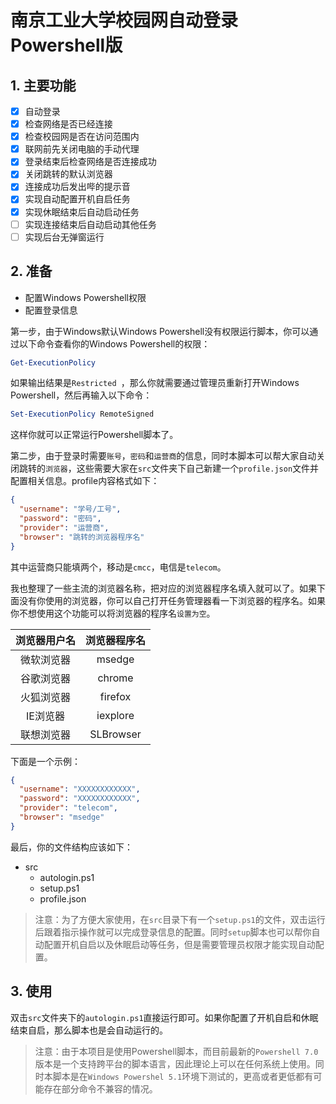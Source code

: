 # 南京工业大学校园网自动登录Powershell版

## 1. 主要功能

- [x] 自动登录
- [x] 检查网络是否已经连接
- [x] 检查校园网是否在访问范围内
- [x] 联网前先关闭电脑的手动代理
- [x] 登录结束后检查网络是否连接成功
- [x] 关闭跳转的默认浏览器
- [x] 连接成功后发出哔的提示音
- [x] 实现自动配置开机自启任务
- [x] 实现休眠结束后自动启动任务
- [ ] 实现连接结束后自动启动其他任务
- [ ] 实现后台无弹窗运行

## 2. 准备

- 配置Windows Powershell权限
- 配置登录信息

第一步，由于Windows默认Windows Powershell没有权限运行脚本，你可以通过以下命令查看你的Windows Powershell的权限：

```ps1
Get-ExecutionPolicy
```

如果输出结果是`Restricted `，那么你就需要通过管理员重新打开Windows Powershell，然后再输入以下命令：

```ps1
Set-ExecutionPolicy RemoteSigned
```

这样你就可以正常运行Powershell脚本了。

第二步，由于登录时需要`账号`，`密码`和`运营商`的信息，同时本脚本可以帮大家自动关闭跳转的`浏览器`，这些需要大家在`src`文件夹下自己新建一个`profile.json`文件并配置相关信息。profile内容格式如下：

```json
{
  "username": "学号/工号",
  "password": "密码",
  "provider": "运营商",
  "browser": "跳转的浏览器程序名"
}
```

其中运营商只能填两个，移动是`cmcc`，电信是`telecom`。

我也整理了一些主流的浏览器名称，把对应的浏览器程序名填入就可以了。如果下面没有你使用的浏览器，你可以自己打开任务管理器看一下浏览器的程序名。如果你不想使用这个功能可以将浏览器的程序名`设置为空`。

| 浏览器用户名 | 浏览器程序名 |
| :----------: | :----------: |
|  微软浏览器  |    msedge    |
|  谷歌浏览器  |    chrome    |
|  火狐浏览器  |   firefox    |
|   IE浏览器   |   iexplore   |
|  联想浏览器  |  SLBrowser   |

下面是一个示例：

```json
{
  "username": "XXXXXXXXXXXX",
  "password": "XXXXXXXXXXXX",
  "provider": "telecom",
  "browser": "msedge"
}
```

最后，你的文件结构应该如下：

- src
  - autologin.ps1
  - setup.ps1
  - profile.json

> 注意：为了方便大家使用，在`src`目录下有一个`setup.ps1`的文件，双击运行后跟着指示操作就可以完成登录信息的配置。同时`setup`脚本也可以帮你自动配置开机自启以及休眠启动等任务，但是需要管理员权限才能实现自动配置。

## 3. 使用

双击`src`文件夹下的`autologin.ps1`直接运行即可。如果你配置了开机自启和休眠结束自启，那么脚本也是会自动运行的。

> 注意：由于本项目是使用Powershell脚本，而目前最新的`Powershell 7.0`版本是一个支持跨平台的脚本语言，因此理论上可以在任何系统上使用。同时本脚本是在`Windows Powershel 5.1`环境下测试的，更高或者更低都有可能存在部分命令不兼容的情况。
